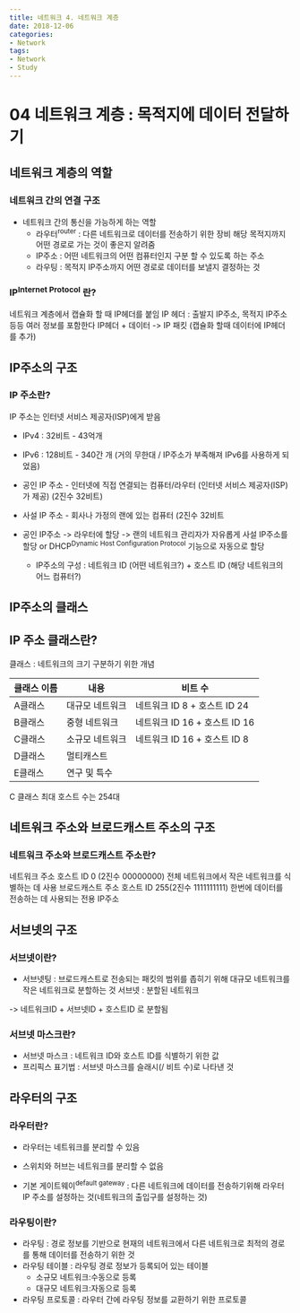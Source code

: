 ```yaml
---
title: 네트워크 4. 네트워크 계층
date: 2018-12-06
categories:
- Network
tags:
- Network
- Study
---
```

# 04 네트워크 계층 : 목적지에 데이터 전달하기

## 네트워크 계층의 역할
### 네트워크 간의 연결 구조

- 네트워크 간의 통신을 가능하게 하는 역할
  - 라우터<sup>router</sup> : 다른 네트워크로 데이터를 전송하기 위한 장비
      해당 목적지까지 어떤 경로로 가는 것이 좋은지 알려줌
  - IP주소 : 어떤 네트워크의 어떤 컴퓨터인지 구분 할 수 있도록 하는 주소
  - 라우팅 : 목적지 IP주소까지 어떤 경로로 데이터를 보낼지 결정하는 것

### IP<sup>Internet Protocol</sup> 란?

네트워크 계층에서 캡슐화 할 때 IP헤더를 붙임
IP 헤더 : 출발지 IP주소, 목적지 IP주소 등등 여러 정보를 포함한다
IP헤더 + 데이터 -> IP 패킷 (캡슐화 할때 데이터에 IP헤더를 추가)

## IP주소의 구조
### IP 주소란?

IP 주소는 인터넷 서비스 제공자(ISP)에게 받음
  - IPv4 : 32비트 - 43억개
  - IPv6 : 128비트 - 340간 개 (거의 무한대 / IP주소가 부족해져 IPv6를 사용하게 되었음)

  - 공인 IP 주소 - 인터넷에 직접 연결되는 컴퓨터/라우터 (인터넷 서비스 제공자(ISP)가 제공) (2진수 32비트)
  - 사설 IP 주소 - 회사나 가정의 랜에 있는 컴퓨터  (2진수 32비트

- 공인 IP주소 -> 라우터에 할당 -> 랜의 네트워크 관리자가 자유롭게 사설 IP주소를 할당 or DHCP<sup>Dynamic Host Configuration Protocol</sup> 기능으로 자동으로 할당

	- IP주소의 구성 : 네트워크 ID (어떤 네트워크?) + 호스트 ID (해당 네트워크의 어느 컴퓨터?)

## IP주소의 클래스
## IP 주소 클래스란?

클래스 : 네트워크의 크기 구분하기 위한 개념

|클래스 이름| 내용|비트 수|
| --- | --- |---|
|A클래스|대규모 네트워크| 네트워크 ID 8 + 호스트 ID 24|
|B클래스|중형 네트워크|네트워크 ID 16 + 호스트 ID 16|
|C클래스|소규모 네트워크|네트워크 ID 16 + 호스트 ID 8|
|D클래스|멀티캐스트||
|E클래스|연구 및 특수||

C 클래스 최대 호스트 수는 254대

## 네트워크 주소와 브로드캐스트 주소의 구조
### 네트워크 주소와 브로드캐스트 주소란?

네트워크 주소
호스트 ID 0 (2진수 00000000)
전체 네트워크에서 작은 네트워크를 식별하는 데 사용
브로드캐스트 주소
호스트 ID 255(2진수 1111111111)
한번에 데이터를 전송하는 데 사용되는 전용 IP주소

## 서브넷의 구조
### 서브넷이란?
- 서브넷팅 : 브로드캐스트로 전송되는 패킷의 범위를 좁히기 위해 대규모 네트워크를 작은 네트워크로 분할하는 것
서브넷 : 분할된 네트워크

-> 네트워크ID + 서브넷ID + 호스트ID 로 분할됨

### 서브넷 마스크란?

- 서브넷 마스크 : 네트워크 ID와 호스트 ID를 식별하기 위한 값
- 프리픽스 표기법 : 서브넷 마스크를 슬래시(/ 비트 수)로 나타낸 것

## 라우터의 구조
### 라우터란?
- 라우터는 네트워크를 분리할 수 있음
- 스위치와 허브는 네트워크를 분리할 수 없음

- 기본 게이트웨이<sup>default gateway</sup> : 다른 네트워크에 데이터를 전송하기위해 라우터 IP 주소를 설정하는 것(네트워크의 출입구를 설정하는 것)

### 라우팅이란?
- 라우팅 : 경로 정보를 기반으로 현재의 네트워크에서 다른 네트워크로 최적의 경로를 통해 데이터를 전송하기 위한 것
- 라우팅 테이블 : 라우팅 경로 정보가 등록되어 있는 테이블
	- 소규모 네트워크:수동으로 등록
	- 대규모 네트워크:자동으로 등록
- 라우팅 프로토콜 : 라우터 간에 라우팅 정보를 교환하기 위한 프로토콜
